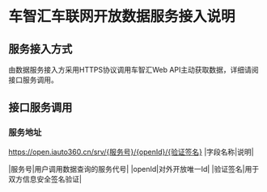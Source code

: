 # 车智汇车联网开放数据服务接入说明

## 服务接入方式
由数据服务接入方采用HTTPS协议调用车智汇Web API主动获取数据，详细请阅接口服务调用。

## 接口服务调用
### 服务地址
https://open.iauto360.cn/srv/{服务号}/{openId}/{验证签名}
|字段名称|说明|


|服务号|用户调用数据查询的服务代号|
|openId|对外开放唯一Id|
|验证签名|用于双方信息安全签名验证|
